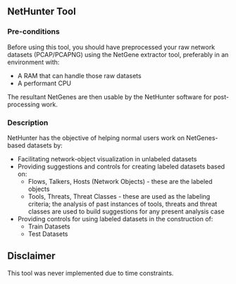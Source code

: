 ## NetHunter Tool
### Pre-conditions
Before using this tool, you should have preprocessed your raw network datasets (PCAP/PCAPNG) using the NetGene extractor tool, preferably in an environment with:
- A RAM that can handle those raw datasets
- A performant CPU

The resultant NetGenes are then usable by the NetHunter software for post-processing work.

### Description
NetHunter has the objective of helping normal users work on NetGenes-based datasets by:
- Facilitating network-object visualization in unlabeled datasets
- Providing suggestions and controls for creating labeled datasets based on:
	- Flows, Talkers, Hosts (Network Objects) - these are the labeled objects
	- Tools, Threats, Threat Classes - these are used as the labeling criteria; the analysis of past instances of tools, threats and threat classes are used to build suggestions for any present analysis case
- Providing controls for using labeled datasets in the construction of:
	- Train Datasets
	- Test Datasets

## Disclaimer

This tool was never implemented due to time constraints.
